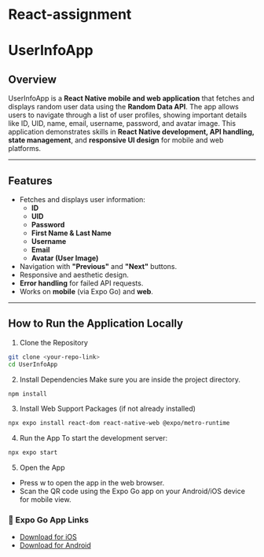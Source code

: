 # React-assignment

# UserInfoApp

## Overview

UserInfoApp is a **React Native mobile and web application** that fetches and displays random user data using the **Random Data API**. The app allows users to navigate through a list of user profiles, showing important details like ID, UID, name, email, username, password, and avatar image. This application demonstrates skills in **React Native development, API handling, state management**, and **responsive UI design** for mobile and web platforms.

---

## Features

- Fetches and displays user information:
  - **ID**
  - **UID**
  - **Password**
  - **First Name & Last Name**
  - **Username**
  - **Email**
  - **Avatar (User Image)**
- Navigation with **"Previous"** and **"Next"** buttons.
- Responsive and aesthetic design.
- **Error handling** for failed API requests.
- Works on **mobile** (via Expo Go) and **web**.

---

## How to Run the Application Locally
1. Clone the Repository
```bash
git clone <your-repo-link>
cd UserInfoApp
```

2. Install Dependencies
Make sure you are inside the project directory.

```bash
npm install
```

3. Install Web Support Packages (if not already installed)
```bash
npx expo install react-dom react-native-web @expo/metro-runtime
``` 
4. Run the App
To start the development server:

```bash
npx expo start
```

5. Open the App
 - Press w to open the app in the web browser.
 - Scan the QR code using the Expo Go app on your Android/iOS device for mobile view.

### 📱 Expo Go App Links

- [Download for iOS](https://apps.apple.com/app/expo-go/id982107779)
- [Download for Android](https://play.google.com/store/apps/details?id=host.exp.exponent&hl=en&gl=US)


